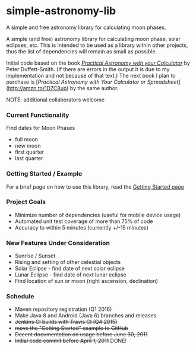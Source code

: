 # simple-astronomy-lib
A simple and free astronomy library for calculating moon phases.

A simple (and free) astronomy library for calculating moon phase, solar eclipses, etc. This is intended to be used as a library within other projects, thus the list of dependencies will remain as small as possible.

Initial code based on the book [_Practical Astronomy with your Calculator_](http://amzn.to/1FXRxoi) by Peter Duffett-Smith. (If there are errors in the output it is due to my implementation and not because of that text.) The next book I plan to purchase is [_Practical Astronomy with Your Calculator or Spreadsheet_] (http://amzn.to/1D7C8up) by the same author.

NOTE: additional collaborators welcome

### Current Functionality
Find dates for Moon Phases
 * full moon
 * new moon
 * first quarter
 * last quarter 

### Getting Started / Example
For a brief page on how to use this library, read the [Getting Started page](https://github.com/dustmachine/simple-astronomy-lib/blob/wiki/GettingStartedExample.md )

### Project Goals
  * Minimize number of dependencies (useful for mobile device usage)
  * Automated unit test coverage of more than 75% of code
  * Accuracy to within 5 minutes (currently +/-15 minutes)

### New Features Under Consideration
  * Sunrise / Sunset
  * Rising and setting of other celestial objects
  * Solar Eclipse - find date of next solar eclipse
  * Lunar Eclipse - find date of next lunar eclipse
  * Find location of sun or moon (right ascension, declination)

### Schedule
 * Maven repository registration (Q1 2016)
 * Make Java 8 and Android (Java 6) branches and releases
 * ~~Jenkins CI builds with Travis CI (Q4 2015)~~ 
 * ~~move the "Getting Started" example to GitHub~~
 * ~~Decent documentation on usage before June 30, 2011~~ 
 * ~~Initial code commit before April 1, 2011~~ DONE!
 
 
 
